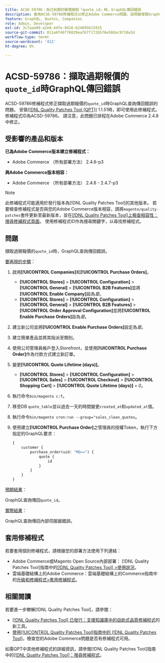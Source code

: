 ```yaml
---
title: ACSD-59786：為已到期的報價擷取「quote_id」時，GraphQL傳回錯誤
description: 套用ACSD-59786修補程式以修正Adobe Commerce問題，該問題導致GraphQL查詢在擷取過期報價的「quote_id」時傳回錯誤。
feature: GraphQL, Quotes, Companies
role: Admin, Developer
exl-id: 3c7aaa99-a2e0-44fe-9426-b24095615915
source-git-commit: 011a6f46f76029eaf67f172b576e58dac9710a3d
workflow-type: tm+mt
source-wordcount: '412'
ht-degree: 0%

---
```


# ACSD-59786：擷取過期報價的`quote_id`時GraphQL傳回錯誤

ACSD-59786修補程式修正擷取過期報價的`quote_id`時GraphQL查詢傳回錯誤的問題。 安裝[[!DNL Quality Patches Tool (QPT)]](https://experienceleague.adobe.com/en/docs/commerce-operations/tools/quality-patches-tool/quality-patches-tool-to-self-serve-quality-patches) 1.1.51時，即可使用此修補程式。 修補程式ID為ACSD-59786。 請注意，此問題已排程在Adobe Commerce 2.4.8中修正。

## 受影響的產品和版本

**已為Adobe Commerce版本建立修補程式：**

* Adobe Commerce （所有部署方法） 2.4.6-p3

**與Adobe Commerce版本相容：**

* Adobe Commerce （所有部署方法） 2.4.6 - 2.4.7-p3

>[!NOTE]
>
>此修補程式可能適用於發行版本為[!DNL Quality Patches Tool]的其他版本。 若要檢查修補程式是否與您的Adobe Commerce版本相容，請將`magento/quality-patches`套件更新至最新版本，並在[[!DNL Quality Patches Tool]上檢查相容性：搜尋修補程式頁面](https://experienceleague.adobe.com/tools/commerce-quality-patches/index.html)。 使用修補程式ID作為搜尋關鍵字，以尋找修補程式。

## 問題

擷取過期報價的`quote_id`時，GraphQL查詢傳回錯誤。

<u>要再現的步驟</u>：

1. 啟用&#x200B;**[!UICONTROL Companies]**&#x200B;和&#x200B;**[!UICONTROL Purchase Orders]**。
   * **[!UICONTROL Stores]** > **[!UICONTROL Configuration]** > **[!UICONTROL General]** > **[!UICONTROL B2B Features]**&#x200B;並將&#x200B;**[!UICONTROL Enable Company]**&#x200B;設為&#x200B;*是*。
   * **[!UICONTROL Stores]** > **[!UICONTROL Configuration]** > **[!UICONTROL General]** > **[!UICONTROL B2B Features]** > **[!UICONTROL Order Approval Configuration]**&#x200B;並將&#x200B;**[!UICONTROL Enable Purchase Orders]**&#x200B;設為&#x200B;*是*。
1. 建立新公司並將&#x200B;**[!UICONTROL Enable Purchase Orders]**&#x200B;設定為&#x200B;*是*。
1. 建立簡單產品並將其指派至類別。
1. 使用公司管理員帳戶登入Storefront，並使用&#x200B;**[!UICONTROL Purchase Order]**&#x200B;作為付款方式建立新訂單。
1. 變更&#x200B;**[!UICONTROL Quote Lifetime (days)]**。
   * **[!UICONTROL Stores]** > **[!UICONTROL Configuration]** > **[!UICONTROL Sales]** > **[!UICONTROL Checkout]** > **[!UICONTROL Shopping Cart]** > **[!UICONTROL Quote Lifetime (days)]** = *0*。
1. 執行命令`bin/magento c:f`。
1. 移至DB `quote_table`並以過去一天的時間變更`created_at`和`updated_at`值。
1. 執行命令`bin/magento cron:run --group="sales_clean_quotes`。
1. 使用建立&#x200B;**[!UICONTROL Purchase Order]**&#x200B;之管理員的授權Token，執行下方指定的GraphQL要求：

   ```GraphQL
   {
       customer {
           purchase_order(uid: "MQ==") {
               quote {
                   id
               }
           }
       }
   } 
   ```

<u>預期結果</u>：

GraphQL查詢傳回`quote_id`。

<u>實際結果</u>：

GraphQL查詢傳回內部伺服器錯誤。

## 套用修補程式

若要套用個別修補程式，請根據您的部署方法使用下列連結：

* Adobe Commerce或Magento Open Source內部部署： [!DNL Quality Patches Tool]指南中的[[!DNL Quality Patches Tool] >使用狀況](/help/tools/quality-patches-tool/usage.md)。
* 雲端基礎結構上的Adobe Commerce：雲端基礎結構上的Commerce指南中的[升級和修補程式>套用修補程式](https://experienceleague.adobe.com/docs/commerce-cloud-service/user-guide/develop/upgrade/apply-patches.html)。

## 相關閱讀

若要進一步瞭解[!DNL Quality Patches Tool]，請參閱：

* [[!DNL Quality Patches Tool] 已發行：支援知識庫中的自助式品質修補程式](https://experienceleague.adobe.com/en/docs/commerce-operations/tools/quality-patches-tool/quality-patches-tool-to-self-serve-quality-patches)的新工具。
* [使用[!UICONTROL Quality Patches Tool]指南中的 [!DNL Quality Patches Tool]](/help/tools/quality-patches-tool/patches-available-in-qpt/check-patch-for-magento-issue-with-magento-quality-patches.md)，檢查您的Adobe Commerce問題是否有修補程式可用。

如需QPT中其他修補程式的詳細資訊，請參閱[!DNL Quality Patches Tool]指南中的[[!DNL Quality Patches Tool]：搜尋修補程式](https://experienceleague.adobe.com/tools/commerce-quality-patches/index.html)。
